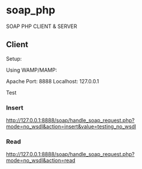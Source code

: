 # soap_php
SOAP PHP CLIENT &amp; SERVER

## Client

Setup:

Using WAMP/MAMP:

Apache Port: 8888
Localhost: 127.0.0.1

Test

### Insert

http://127.0.0.1:8888/soap/handle_soap_request.php?mode=no_wsdl&action=insert&value=testing_no_wsdl

### Read 

http://127.0.0.1:8888/soap/handle_soap_request.php?mode=no_wsdl&action=read
